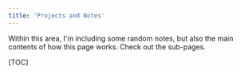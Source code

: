 ```yaml
---
title: 'Projects and Notes'
---
```


Within this area, I'm including some random notes, but also the main contents of how this page works. Check out the sub-pages.

[TOC]
